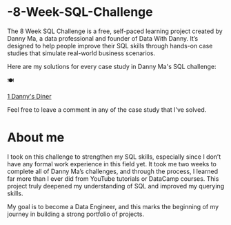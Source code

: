 # -8-Week-SQL-Challenge
The 8 Week SQL Challenge is a free, self-paced learning project created by Danny Ma, a data professional and founder of Data With Danny. It’s designed to help people improve their SQL skills through hands-on case studies that simulate real-world business scenarios.

Here are my solutions for every case study in Danny Ma's SQL challenge:

🍽<p><a href="https://github.com/innosy475/-8-Week-SQL-Challenge/tree/main/1%20Danny's%20Diner">1 Danny's Diner</a></p>


Feel free to leave a comment in any of the case study that I've solved.

# About me

I took on this challenge to strengthen my SQL skills, especially since I don’t have any formal work experience in this field yet. It took me two weeks to complete all of Danny Ma’s challenges, and through the process, I learned far more than I ever did from YouTube tutorials or DataCamp courses. This project truly deepened my understanding of SQL and improved my querying skills.

My goal is to become a Data Engineer, and this marks the beginning of my journey in building a strong portfolio of projects.
